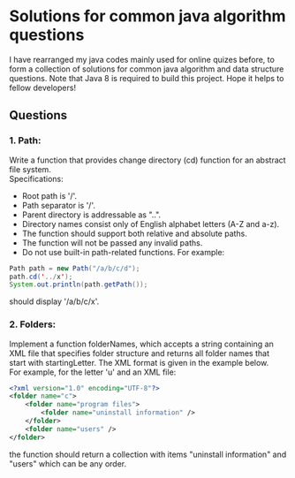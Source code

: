 # Solutions for common java algorithm questions
I have rearranged my java codes mainly used for online quizes before, to form a collection of solutions for common java algorithm and data structure questions. Note that Java 8 is required to build this project. Hope it helps to fellow developers!
## Questions
### 1. Path:
Write a function that provides change directory (cd) function for an abstract file system.<br>
Specifications:
* Root path is '/'.
* Path separator is '/'.
* Parent directory is addressable as "..".
* Directory names consist only of English alphabet letters (A-Z and a-z).
* The function should support both relative and absolute paths.
* The function will not be passed any invalid paths.
* Do not use built-in path-related functions.
For example:
```java
Path path = new Path("/a/b/c/d");
path.cd('../x');
System.out.println(path.getPath());
```
should display '/a/b/c/x'.
### 2. Folders:
Implement a function folderNames, which accepts a string containing an XML file that specifies folder structure and returns all folder names that start with startingLetter. The XML format is given in the example below.<br>
For example, for the letter 'u' and an XML file:
```xml
<?xml version="1.0" encoding="UTF-8"?>
<folder name="c">
    <folder name="program files">
        <folder name="uninstall information" />
    </folder>
    <folder name="users" />
</folder>
```
the function should return a collection with items "uninstall information" and "users" which can be any order.


